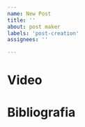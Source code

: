 ```yaml
---
name: New Post
title: ''
about: post maker
labels: 'post-creation'
assignees: ''

---
```


# Video


# Bibliografia

